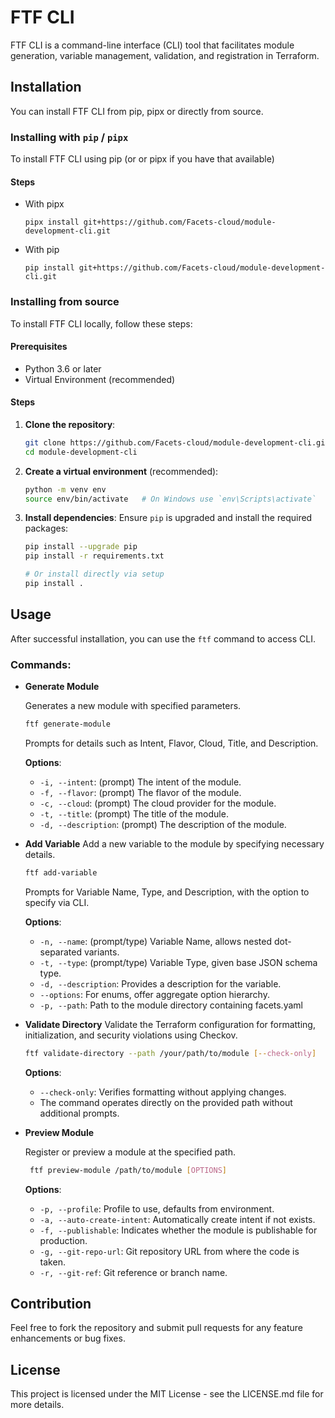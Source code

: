 # FTF CLI

FTF CLI is a command-line interface (CLI) tool that facilitates module generation, variable management, validation, and registration in Terraform.

## Installation

You can install FTF CLI from pip, pipx or directly from source.

### Installing with `pip` / `pipx`

To install FTF CLI using pip (or or pipx if you have that available)

#### Steps

- With pipx
  ```
  pipx install git+https://github.com/Facets-cloud/module-development-cli.git
  ```
- With pip
  ```
  pip install git+https://github.com/Facets-cloud/module-development-cli.git
  ```

### Installing from source

To install FTF CLI locally, follow these steps:

#### Prerequisites

- Python 3.6 or later
- Virtual Environment (recommended)

#### Steps

1. **Clone the repository**:

   ```bash
   git clone https://github.com/Facets-cloud/module-development-cli.git
   cd module-development-cli
   ```

2. **Create a virtual environment** (recommended):

   ```bash
   python -m venv env
   source env/bin/activate   # On Windows use `env\Scripts\activate`
   ```

3. **Install dependencies**:
   Ensure `pip` is upgraded and install the required packages:

   ```bash
   pip install --upgrade pip
   pip install -r requirements.txt

   # Or install directly via setup
   pip install .
   ```

## Usage

After successful installation, you can use the `ftf` command to access CLI.

### Commands:

- **Generate Module**

  Generates a new module with specified parameters.

  ```bash
  ftf generate-module
  ```
  Prompts for details such as Intent, Flavor, Cloud, Title, and Description.

  **Options**:
  - `-i, --intent`: (prompt) The intent of the module.
  - `-f, --flavor`: (prompt) The flavor of the module.
  - `-c, --cloud`: (prompt) The cloud provider for the module.
  - `-t, --title`: (prompt) The title of the module.
  - `-d, --description`: (prompt) The description of the module.


- **Add Variable**
  Add a new variable to the module by specifying necessary details.

  ```bash
  ftf add-variable
  ```
  Prompts for Variable Name, Type, and Description, with the option to specify via CLI.

  **Options**:
  - `-n, --name`: (prompt/type) Variable Name, allows nested dot-separated variants.
  - `-t, --type`: (prompt/type) Variable Type, given base JSON schema type.
  - `-d, --description`: Provides a description for the variable.
  - `--options`: For enums, offer aggregate option hierarchy.
  - `-p, --path`: Path to the module directory containing facets.yaml


- **Validate Directory**
  Validate the Terraform configuration for formatting, initialization, and security violations using Checkov.

  ```bash
  ftf validate-directory --path /your/path/to/module [--check-only]
  ```

  **Options**:
  - `--check-only`: Verifies formatting without applying changes.
  - The command operates directly on the provided path without additional prompts.


- **Preview Module**

  Register or preview a module at the specified path.

  ```bash
   ftf preview-module /path/to/module [OPTIONS]
  ```

  **Options**:
  - `-p, --profile`: Profile to use, defaults from environment.
  - `-a, --auto-create-intent`: Automatically create intent if not exists.
  - `-f, --publishable`: Indicates whether the module is publishable for production.
  - `-g, --git-repo-url`: Git repository URL from where the code is taken.
  - `-r, --git-ref`: Git reference or branch name.


## Contribution

Feel free to fork the repository and submit pull requests for any feature enhancements or bug fixes.

## License

This project is licensed under the MIT License - see the LICENSE.md file for more details.
